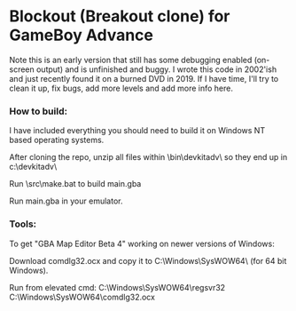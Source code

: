 # Blockout (Breakout clone) for GameBoy Advance

Note this is an early version that still has some debugging enabled (on-screen output) and is unfinished and buggy. I wrote this code in 2002'ish and just recently found it on a burned DVD in 2019. If I have time, I'll try to clean it up, fix bugs, add more levels and add more info here.

### How to build:

I have included everything you should need to build it on Windows NT based operating systems.

After cloning the repo, unzip all files within \bin\devkitadv\ so they end up in c:\devkitadv\

Run \src\make.bat to build main.gba

Run main.gba in your emulator.


### Tools:

To get "GBA Map Editor Beta 4" working on newer versions of Windows:

Download comdlg32.ocx and copy it to C:\Windows\SysWOW64\ (for 64 bit Windows).

Run from elevated cmd: C:\Windows\SysWOW64\regsvr32 C:\Windows\SysWOW64\comdlg32.ocx
